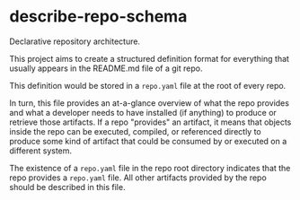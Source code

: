 # describe-repo-schema

Declarative repository architecture.

This project aims to create a structured definition format
for everything that usually appears in the README.md file of a git repo.

This definition would be stored in a `repo.yaml` file at the root of every repo.

In turn, this file provides an at-a-glance overview of what the repo provides
and what a developer needs to have installed (if anything) to produce
or retrieve those artifacts.
If a repo "provides" an artifact, it means that objects inside the repo
can be executed, compiled, or referenced directly to produce
some kind of artifact that could be consumed by or executed on
a different system.

The existence of a `repo.yaml` file in the repo root directory indicates
that the repo provides a `repo.yaml` file.
All other artifacts provided by the repo should be described in this file.
